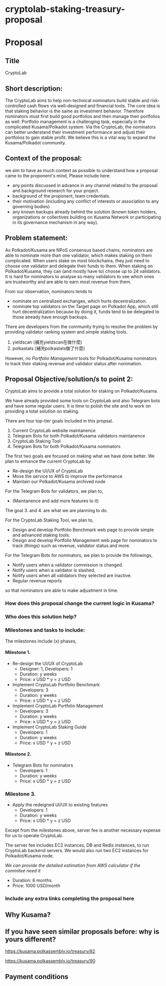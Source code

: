 # cryptolab-staking-treasury-proposal

# Proposal

## Title

CryptoLab

## Short description:

The CryptoLab aims to help non-technical nominators build stable and risk-controlled cash flows via well-designed and financial tools. The core idea is that staking behavior is the same as investment behavior. Therefore nominators must first build good portfolios and then manage their portfolios as well. Portfolio management is a challenging task, especially in the complicated Kusama/Polkadot system. Via the CryptoLab, the nominators can better understand their investment performance and adjust their portfolios to gain stable profit. We believe this is a vital way to expand the Kusama/Polkadot community.

## Context of the proposal: 
we aim to have as much context as possible to understand how a proposal came to the proponent's mind, Please include here:

 * any points discussed in advance in any channel related to the proposal and background research for your project. 
 * background of the proponent, team credentials. 
 * their motivation (including any conflict of interests or association to any governing bodies)
 * any known backups already behind the solution (known token holders, organizations or collectives building on Kusama Network or participating in its governance mechanism in any way).

## Problem statement: 

As Polkadot/Kusama are NPoS consensus based chains, nominators are able to nominate more than one validator, which makes staking on them complicated. When users stake on most blockchains, they just need to choose one validator and delegate their funds to them. When staking on Polkadot/Kusama, they can (and mostly have to) choose up to 24 validators. It is hard for nominators to analyse so many validators to see which ones are trustworthy and are able to earn most revenue from them.

From our observation, nominators tends to

* nominate on centralized exchanges, which hurts decentralization.
* nominate top validators on the Target page on Polkadot App, which still hurt decentralization because by doing it, funds tend to be delegated to those already have enough backups.

There are developers from the community trying to resolve the problem by providing validator ranking system and simple staking tools.

1. yieldscan (補充yieldscan在做什麼)
2. polkastats (補充polkastats做了什麼)

However, no *Portfolio Management* tools for Polkadot/Kusama nominators to track their staking revenue and validator status after nonimation.

## Proposal Objective/solution/s to point 2:

CryptoLab aims to provide a total solution for staking on Polkadot/Kusama.

We have already provided some tools on CryptoLab and also Telegram bots and have some regular users. It is time to polish the site and to work on providing a total solution on staking.

There are four top-tier goals included in this propsal.

1. Current CryptoLab website maintanence
2. Telegram Bots for both Polkadot/Kusama validators maintanence
3. CryptoLab Staking Tool
4. Telegram Bots for both Polkadot/Kusama nominators

The first two goals are focused on making what we have done better. We plan to enhance the current CryptoLab by

* Re-design the UI/UX of CryptoLab
* Move the service to AWS to improve the performance
* Maintain our Polkadot/Kusama archived node

For the Telegram Bots for validators, we plan to,

* (Maintanence and add more features to it)

The goal 3. and 4. are what we are planning to do. 

For the CryptoLab Staking Tool, we plan to,

* Design and develop Portfolio Benchmark web page to provide simple and advanced staking tools.
* Design and develop Portfolio Management web page for nominators to track (things) such as revenue, validator status and more.

For the Telegram Bots for nominators, we plan to provide the followings,

* Notify users when a validator commission is changed.
* Notify users when a validator is slashed.
* Notify users when all validators they selected are inactive.
* Regular revenue reports

so that nominators are able to make adjustment in time.

### How does this proposal change the current logic in Kusama?

### Who does this solution help?

### Milestones and tasks to include:


The milestones include (x) phases,

#### Milestone 1.

* Re-design the UI/UX of CryptoLab
    * Designer: 1, Developers: 1
    * Duration: y weeks
    * Price: x USD * y = z USD
* Implement CryptoLab Portfolio Benchmark
    * Developers: 3
    * Duration: y weeks
    * Price: x USD * y = z USD
* Implement CryptoLab Portfolio Management
    * Developers: 3
    * Duration: y weeks
    * Price: x USD * y = z USD
* Implement CryptoLab Staking Guide
    * Developers: 1
    * Duration: y weeks
    * Price: x USD * y = z USD

#### Milestone 2.

* Telegram Bots for nominators
    * Developers: 1
    * Duration: y weeks
    * Price: x USD * y = z USD

### Milestone 3.
 
* Apply the redeigned UI/UX to existing features
    * Developers: 1
    * Duration: y weeks
    * Price: x USD * y = z USD
    
Except from the milestones above, server fee is another necessary expense for us to operate CryptoLab. 

The server fee includes EC2 instances, DB and Redis instances, to run CryptoLab backend servers. We would also run two EC2 instances for Polkadot/Kusama node.

*We can provide the detailed estimation from AWS calculator if the commitee need it*

* Duration: 6 months
* Price: 1000 USD/month



### Include any extra links completing the proposal here

## Why Kusama? 

## If you have seen similar proposals before: why is yours different?

https://kusama.polkassembly.io/treasury/82

https://kusama.polkassembly.io/treasury/90

## Payment conditions
